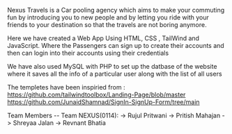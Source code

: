 Nexus Travels is a Car pooling agency which aims to make your commuting fun by introducing you to new people and by letting you ride with your friends to your destination so that the travels are not boring anymore.

Here we have created a Web App Using HTML, CSS , TailWind and JavaScript. Where the Passengers can sign up to create their accounts and then can login into their accounts using their credentials

We have also used MySQL with PHP to set up the datbase of the website where it saves all the info of a particular user along with the list of all users

The templetes have been inspiried from :
https://github.com/tailwindtoolbox/Landing-Page/blob/master
https://github.com/JunaidShamnad/SignIn-SignUp-Form/tree/main

Team Members -- Team NEXUS(0114):
-> Rujul Pritwani
-> Pritish Mahajan
-> Shreyaa Jalan
-> Revnant Bhatia
